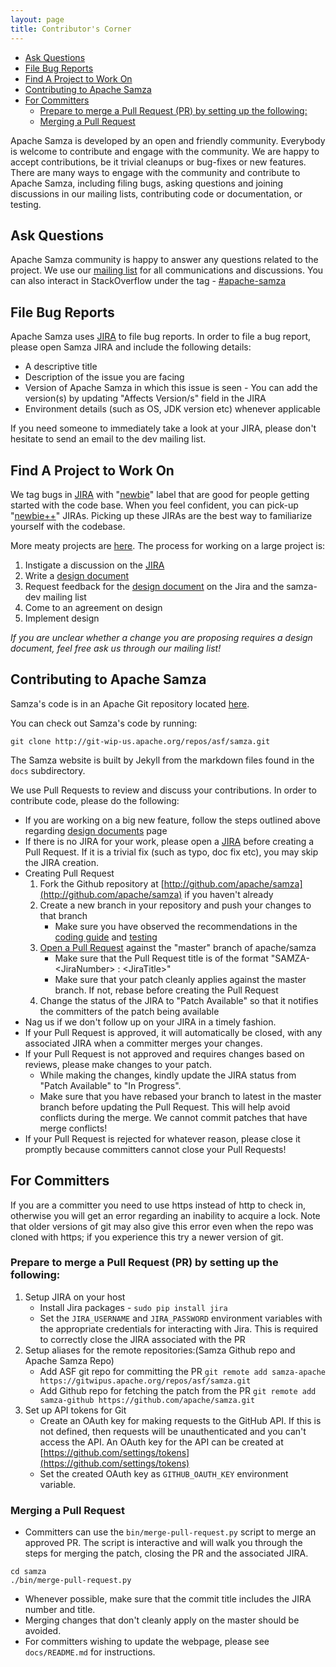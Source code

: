 ```yaml
---
layout: page
title: Contributor's Corner
---
```

<!--
   Licensed to the Apache Software Foundation (ASF) under one or more
   contributor license agreements.  See the NOTICE file distributed with
   this work for additional information regarding copyright ownership.
   The ASF licenses this file to You under the Apache License, Version 2.0
   (the "License"); you may not use this file except in compliance with
   the License.  You may obtain a copy of the License at

       http://www.apache.org/licenses/LICENSE-2.0

   Unless required by applicable law or agreed to in writing, software
   distributed under the License is distributed on an "AS IS" BASIS,
   WITHOUT WARRANTIES OR CONDITIONS OF ANY KIND, either express or implied.
   See the License for the specific language governing permissions and
   limitations under the License.
-->
- [Ask Questions](#ask-questions)
- [File Bug Reports](#file-bug-reports)
- [Find A Project to Work On](#find-a-project-to-work-on)
- [Contributing to Apache Samza](#contributing-to-apache-samza)
- [For Committers](#for-committers)
  * [Prepare to merge a Pull Request (PR) by setting up the following:](#prepare-to-merge-a-pull-request--pr--by-setting-up-the-following-)
  * [Merging a Pull Request](#merging-a-pull-request)

Apache Samza is developed by an open and friendly community. Everybody is welcome to contribute and engage with the community. We are happy to accept contributions, be it trivial cleanups or bug-fixes or new features. There are many ways to engage with the community and contribute to Apache Samza, including filing bugs, asking questions and joining discussions in our mailing lists, contributing code or documentation, or testing.

## Ask Questions
Apache Samza community is happy to answer any questions related to the project. We use our [mailing list](/community/mailing-lists.html) for all communications and discussions. You can also interact in StackOverflow under the tag - [#apache-samza](http://stackoverflow.com/questions/tagged/apache-samza)

## File Bug Reports
Apache Samza uses [JIRA](https://issues.apache.org/jira/browse/SAMZA) to file bug reports. In order to file a bug report, please open Samza JIRA and include the following details:

* A descriptive title
* Description of the issue you are facing
* Version of Apache Samza in which this issue is seen - You can add the version(s) by updating "Affects Version/s" field in the JIRA
* Environment details (such as OS, JDK version etc) whenever applicable
 
If you need someone to immediately take a look at your JIRA, please don't hesitate to send an email to the dev mailing list.

## Find A Project to Work On

We tag bugs in [JIRA](https://issues.apache.org/jira/browse/SAMZA) with "[newbie](https://issues.apache.org/jira/issues/?jql=project%20%3D%20SAMZA%20AND%20labels%20%3D%20newbie%20AND%20status%20%3D%20Open)" label that are good for people getting started with the code base. When you feel confident, you can pick-up "[newbie++](https://issues.apache.org/jira/issues/?jql=project%20%3D%20SAMZA%20AND%20labels%20%3D%20%22newbie%2B%2B%22%20AND%20status%20%3D%20Open)" JIRAs. Picking up these JIRAs are the best way to familiarize yourself with the codebase. 

More meaty projects are [here](https://issues.apache.org/jira/issues/?jql=project%20%3D%20SAMZA%20AND%20labels%20%3D%20project%20AND%20status%20%3D%20Open). The process for working on a large project is:

1. Instigate a discussion on the [JIRA](https://issues.apache.org/jira/browse/SAMZA)
2. Write a [design document](design-documents.html)
3. Request feedback for the [design document](design-documents.html) on the Jira and the samza-dev mailing list
4. Come to an agreement on design
5. Implement design

*If you are unclear whether a change you are proposing requires a design document, feel free ask us through our mailing list!*

## Contributing to Apache Samza

Samza's code is in an Apache Git repository located [here](https://git-wip-us.apache.org/repos/asf?p=samza.git;a=tree).

You can check out Samza's code by running:

```
git clone http://git-wip-us.apache.org/repos/asf/samza.git
```

The Samza website is built by Jekyll from the markdown files found in the `docs` subdirectory.

We use Pull Requests to review and discuss your contributions. In order to contribute code, please do the following:

* If you are working on a big new feature, follow the steps outlined above regarding [design documents](/contribute/design-documents.html) page
* If there is no JIRA for your work, please open a [JIRA](https://issues.apache.org/jira/browse/SAMZA) before creating a Pull Request. If it is a trivial fix (such as typo, doc fix etc), you may skip the JIRA creation.
* Creating Pull Request
    1. Fork the Github repository at [http://github.com/apache/samza](http://github.com/apache/samza) if you haven't already 
    2. Create a new branch in your repository and push your changes to that branch
        * Make sure you have observed the recommendations in the [coding guide](/contribute/coding-guide.html) and [testing](/contribute/tests.html)
    3. [Open a Pull Request](https://help.github.com/articles/about-pull-requests/) against the "master" branch of apache/samza
        * Make sure that the Pull Request title is of the format "SAMZA-&lt;JiraNumber&gt; : &lt;JiraTitle&gt;"
        * Make sure that your patch cleanly applies against the master branch. If not, rebase before creating the Pull Request
    4. Change the status of the JIRA to "Patch Available" so that it notifies the committers of the patch being available
* Nag us if we don't follow up on your JIRA in a timely fashion.
* If your Pull Request is approved, it will automatically be closed, with any associated JIRA when a committer merges your changes. 
* If your Pull Request is not approved and requires changes based on reviews, please make changes to your patch. 
    * While making the changes, kindly update the JIRA status from "Patch Available" to "In Progress". 
    * Make sure that you have rebased your branch to latest in the master branch before updating the Pull Request. This will help avoid conflicts during the merge. We cannot commit patches that have merge conflicts!
* If your Pull Request is rejected for whatever reason, please close it promptly because committers cannot close your Pull Requests!  

## For Committers

If you are a committer you need to use https instead of http to check in, otherwise you will get an error regarding an inability to acquire a lock. Note that older versions of git may also give this error even when the repo was cloned with https; if you experience this try a newer version of git. 

### Prepare to merge a Pull Request (PR) by setting up the following:

1. Setup JIRA on your host
    * Install Jira packages - ```sudo pip install jira```
    * Set the `JIRA_USERNAME` and `JIRA_PASSWORD` environment variables with the appropriate credentials for interacting with Jira. This is required to correctly close the JIRA associated with the PR
2. Setup aliases for the remote repositories:​(Samza Github repo and Apache Samza Repo)
    * Add ASF git repo for committing the PR
    ```git remote add samza-apache https://git­wip­us.apache.org/repos/asf/samza.git``` 
    * Add Github repo for fetching the patch from the PR
    ```git remote add samza-github https://github.com/apache/samza.git```
3. Set up API tokens for Git
    * Create an OAuth key for making requests to the GitHub API. If this is not defined, then requests will be unauthenticated and you can't access the API. An OAuth key for the API can be created at [https://github.com/settings/tokens](https://github.com/settings/tokens)        
    * Set the created OAuth key as `GITHUB_OAUTH_KEY` environment variable.

### Merging a Pull Request

* Committers can use the `bin/merge-pull-request.py` script to merge an approved PR. The script is interactive and will walk you through the steps for merging the patch, closing the PR and the associated JIRA.
```
cd samza
./bin/merge-pull-request.py 
```
* Whenever possible, make sure that the commit title includes the JIRA number and title.
* Merging changes that don't cleanly apply on the master should be avoided.  
* For committers wishing to update the webpage, please see `docs/README.md` for instructions.
